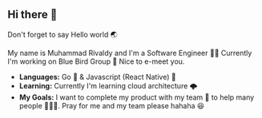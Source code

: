 ## Hi there :clap:

Don't forget to say Hello world :earth_asia:

My name is Muhammad Rivaldy and I'm a Software Engineer :technologist:
Currently I'm working on Blue Bird Group :blue_car:
Nice to e-meet you.

- **Languages:** Go 🥇 & Javascript (React Native) 🥈
- **Learning:** Currently I'm learning cloud architecture 🌩️
- **My Goals:** I want to complete my product with my team :night_with_stars: to help many people 🧑‍🤝‍🧑. Pray for me and my team please hahaha 😆
